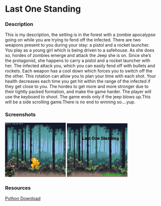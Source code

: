 <h1>Last One Standing</h1>

<h3>Description</h3>

<p>
  This is my description, the setting is in the forest with a zombie apocalypse going on while you are trying to fend off the infected. There are two weapons present to you during your stay: a pistol and a rocket launcher. You play as a young girl which is being driven to a safehouse.  As she does so, hordes of zombies emerge and attack the Jeep she is on.  Since she’s the protagonist, she happens to carry a pistol and a rocket launcher with her. The infected attack you, which you can easily fend off with bullets and rockets. Each weapon has a cool down which forces you to switch off the the other. This rotation can allow you to plan your time with each shot. Your health decreases each time you get hit within the range of the infected if they get close to you. The hordes to get more and more stronger due to their tightly packed formation, and make the game harder. The player will use the keyboard to shoot. The game ends only if the jeep blows up.This will be a side scrolling game.There is no end to winning so….yup.
</p>

<h3>Screenshots</h3>
<img src="https://github.com/Kwu2999/Last-One-Standing/blob/master/LAST%20ONE%20STANDING.png" width="200px">
<img src="https://github.com/Kwu2999/Last-One-Standing/blob/master/LAST%20ONE%20STANDING%20START%20UP%20SCREEN.png" width="200px">

<h3>Resources</h3>
<a href="https://www.python.org/downloads/"> Python Download</a>
